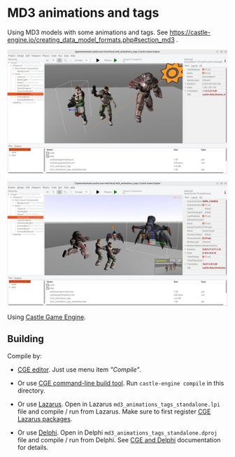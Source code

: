 # MD3 animations and tags

Using MD3 models with some animations and tags. See https://castle-engine.io/creating_data_model_formats.php#section_md3 .

![Screenshot from editor 1](screenshot_editor1.png)

![Screenshot from editor 2](screenshot_editor2.png)

Using [Castle Game Engine](https://castle-engine.io/).

## Building

Compile by:

- [CGE editor](https://castle-engine.io/manual_editor.php). Just use menu item _"Compile"_.

- Or use [CGE command-line build tool](https://castle-engine.io/build_tool). Run `castle-engine compile` in this directory.

- Or use [Lazarus](https://www.lazarus-ide.org/). Open in Lazarus `md3_animations_tags_standalone.lpi` file and compile / run from Lazarus. Make sure to first register [CGE Lazarus packages](https://castle-engine.io/lazarus).

- Or use [Delphi](https://www.embarcadero.com/products/Delphi). Open in Delphi `md3_animations_tags_standalone.dproj` file and compile / run from Delphi. See [CGE and Delphi](https://castle-engine.io/delphi) documentation for details.

